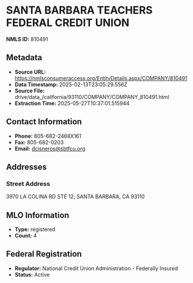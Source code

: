 # SANTA BARBARA TEACHERS FEDERAL CREDIT UNION

**NMLS ID:** 810491

## Metadata
- **Source URL:** https://nmlsconsumeraccess.org/EntityDetails.aspx/COMPANY/810491
- **Data Timestamp:** 2025-02-13T23:05:29.556Z
- **Source File:** drive/data_/california/93110/COMPANY/COMPANY_810491.html
- **Extraction Time:** 2025-05-27T10:37:01.515944

## Contact Information
- **Phone:** 805-682-2468X161
- **Fax:** 805-682-0203
- **Email:** dcisneros@sbtfcu.org

## Addresses
### Street Address
3970 LA COLINA RD STE 12; SANTA BARBARA, CA 93110

## MLO Information
- **Type:** registered
- **Count:** 4

## Federal Registration
- **Regulator:** National Credit Union Administration - Federally Insured
- **Status:** Active
